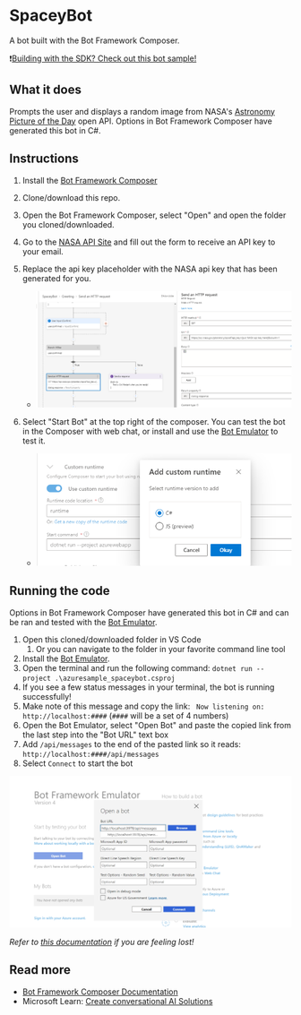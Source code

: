 # SpaceyBot

A bot built with the Bot Framework Composer.

❗[Building with the SDK? Check out this bot sample!](https://github.com/paladique/AzureSample-HTTPBot)

## What it does

Prompts the user and displays a random image from NASA's [Astronomy Picture of the Day](https://github.com/nasa/apod-api) open API. Options in Bot Framework Composer have generated this bot in C#.

## Instructions

1. Install the [Bot Framework Composer](https://docs.microsoft.com/en-us/composer/install-composer)
1. Clone/download this repo.
1. Open the Bot Framework Composer, select "Open" and open the folder you cloned/downloaded.
1. Go to the [NASA API Site](https://api.nasa.gov/) and fill out the form to receive an API key to your email.
1. Replace the api key placeholder with the NASA api key that has been generated for you.
    - ![replacing the api key placeholder in bot framework composer](img/replace-api-key.png)

1. Select "Start Bot" at the top right of the composer. You can test the bot in the Composer with web chat, or install and use the [Bot Emulator](https://github.com/microsoft/botframework-emulator) to test it.
    -  ![options for running a bot in the bot framework composer](img/custom-runtime.png)

## Running the code

Options in Bot Framework Composer have generated this bot in C# and can be ran and tested with the [Bot Emulator](https://github.com/microsoft/botframework-emulator).

1. Open this cloned/downloaded folder in VS Code
    1. Or you can navigate to the folder in your favorite command line tool
1. Install the [Bot Emulator](https://github.com/microsoft/botframework-emulator).
1. Open the terminal and run the following command:
    `dotnet run --project .\azuresample_spaceybot.csproj`
1. If you see a few status messages in your terminal, the bot is running successfully!
1. Make note of this message and copy the link: ` Now listening on: http://localhost:####`  (`####` will be a set of 4 numbers)
1. Open the Bot Emulator, select "Open Bot" and paste the copied link from the last step into the "Bot URL" text box
1. Add `/api/messages` to the end of the pasted link so it reads:  `http://localhost:####/api/messages`
1. Select `Connect` to start the bot

![setting up a bot in the bot framework emulator](img/emulator.png)

*Refer to [this documentation](https://docs.microsoft.com/en-us/azure/bot-service/bot-service-debug-emulator?view=azure-bot-service-4.0&tabs=csharp) if you are feeling lost!*

## Read more

- [Bot Framework Composer Documentation](https://docs.microsoft.com/composer/)
- Microsoft Learn: [Create conversational AI Solutions](https://docs.microsoft.com/learn/paths/create-conversational-ai-solutions)
